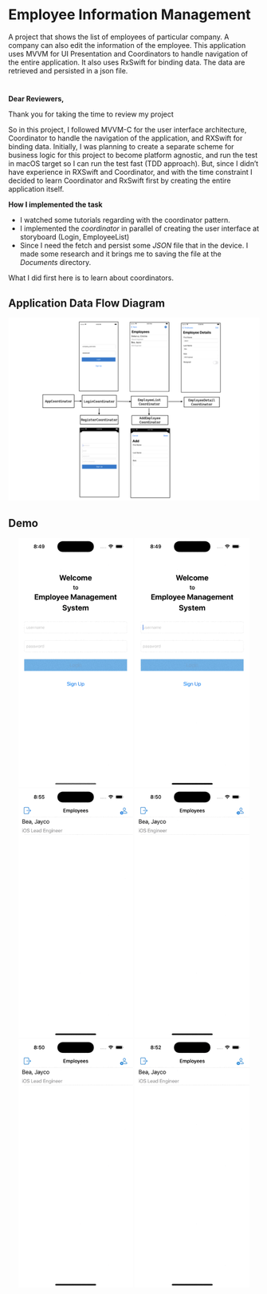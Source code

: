 # Employee Information Management
 A project that shows the list of employees of particular company. A company can also edit the information of the employee. This application uses MVVM for UI Presentation and Coordinators to handle navigation of the entire application. It also uses RxSwift for binding data. The data are retrieved and persisted in a json file.

#
**Dear Reviewers,**

Thank you for taking the time to review my project

So in this project, I followed MVVM-C for the user interface architecture, Coordinator to handle the navigation of the application, and RXSwift for binding data. Initially, I was planning to create a separate scheme for business logic for this project to become platform agnostic, and run the test in macOS target so I can run the test fast (TDD approach). But, since I didn’t have experience in RXSwift and Coordinator, and with the time constraint I decided to learn Coordinator and RxSwift first by creating the entire application itself.

**How I implemented the task**

* I watched some tutorials regarding with the coordinator pattern.
* I implemented the _coordinator_ in parallel of creating the user interface at storyboard (Login, EmployeeList)
* Since I need the fetch and persist some _JSON_ file that in the device. I made some research and it brings me to saving the file at the _Documents_ directory. 
 

What I did first here is to learn about coordinators.

## Application Data Flow Diagram
<p align="center">
<img src="https://github.com/jcobeadev/Employee-Information-Management/blob/main/Files/AppDataFlowCoordinator.png" alt="App Data Flow Diagram" title="App Data Flow Diagram"/>
</p>

## Demo
<p align="center">
<img src="https://github.com/jcobeadev/Employee-Information-Management/blob/main/Files/Signup.gif" alt="Signup" title="Signup"/ width=230>
<img src="https://github.com/jcobeadev/Employee-Information-Management/blob/main/Files/Login.gif" alt="Login" title="Login"/ width=230>
<img src="https://github.com/jcobeadev/Employee-Information-Management/blob/main/Files/AddEmployee.gif" alt="AddEmployee" title="AddEmployee"/ width=230>
<img src="https://github.com/jcobeadev/Employee-Information-Management/blob/main/Files/EditEmployee.gif" alt="EditEmployee" title="EditEmployee"/ width=230>
<img src="https://github.com/jcobeadev/Employee-Information-Management/blob/main/Files/Logout.gif" alt="Logout" title="Logout"/ width=230>
<img src="https://github.com/jcobeadev/Employee-Information-Management/blob/main/Files/LoginOtherCompany.gif" alt="LoginOtherCompany" title="LoginOtherCompany"/ width=230>
</p>
